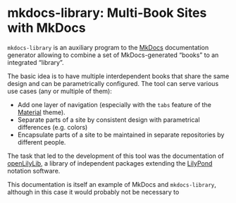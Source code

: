 # mkdocs-library: Multi-Book Sites with MkDocs

`mkdocs-library` is an auxiliary program to the
[MkDocs](https://www.mkdocs.org) documentation generator allowing to combine a
set of MkDocs-generated “books” to an integrated “library”.

The basic idea is to have multiple interdependent books that share the same
design and can be parametrically configured. The tool can serve various use
cases (any or multiple of them):

* Add one layer of navigation (especially with the `tabs` feature of the
  [Material](https://squidfunk.github.io/mkdocs-material/) theme).
* Separate parts of a site by consistent design with parametrical differences
  (e.g. colors)
* Encapsulate parts of a site to be maintained in separate repositories by
  different people.

The task that led to the development of this tool was the documentation of
[openLilyLib](https://openlilylib.org), a library of independent packages
extending the [LilyPond](http://lilypond.org) notation software.

This documentation is itself an example of MkDocs and `mkdocs-library`, although in this case it would probably not be necessary to 